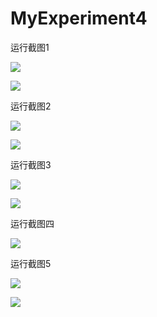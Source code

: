 # MyExperiment4
运行截图1

![](https://i.loli.net/2019/05/06/5cd0349d888f3.png)

![](https://i.loli.net/2019/05/06/5cd034c5872a2.png)

运行截图2

![](https://i.loli.net/2019/05/06/5cd034f7b1b24.png)

![](https://i.loli.net/2019/05/06/5cd03514e6ef8.png)


运行截图3

![](https://i.loli.net/2019/05/06/5cd0354c6302d.png)

![](https://i.loli.net/2019/05/06/5cd0356156a7c.png)

运行截图四


![](https://i.loli.net/2019/05/06/5cd0361c7fab6.png)


运行截图5



![](https://i.loli.net/2019/05/06/5cd03676088c9.png)

![](https://i.loli.net/2019/05/06/5cd03688de860.png)
